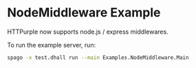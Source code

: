 # NodeMiddleware Example

HTTPurple now supports node.js / express middlewares.

To run the example server, run:

```bash
spago -x test.dhall run --main Examples.NodeMiddleware.Main
```
